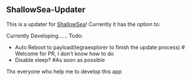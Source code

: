 ## ShallowSea-Updater

This is a updater for [ShallowSea](https://github.com/carcaschoi/ShallowSea)! Currently it has the option to:

Currently Developing......
Todo: 
* Auto Reboot to payload(tegraexplorer to finish the update process) # Welcome for PR, I don't know how to do
* Disable sleep? #As soon as possible



Thx everyone who help me to develop this app
